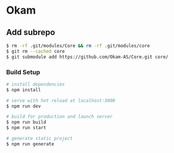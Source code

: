 # Okam

## Add subrepo

```bash
$ rm -rf .git/modules/Core && rm -rf .git/modules/core
$ git rm --cached core
$ git submodule add https://github.com/Okam-AS/Core.git core/
```

### Build Setup

```bash
# install dependencies
$ npm install

# serve with hot reload at localhost:3000
$ npm run dev

# build for production and launch server
$ npm run build
$ npm run start

# generate static project
$ npm run generate
```
